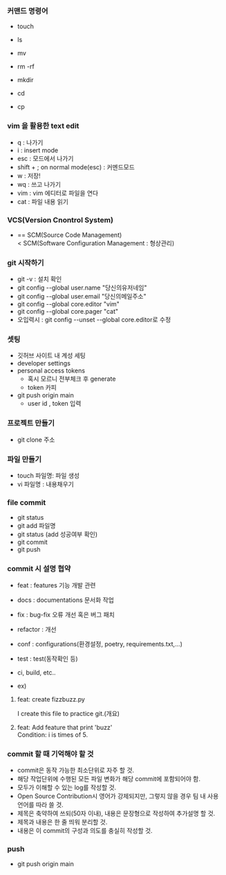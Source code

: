### 커맨드 명령어
- touch 
- ls
- mv
- rm -rf
- mkdir

- cd
- cp

### vim 을 활용한 text edit
- q : 나가기
- i : insert mode
- esc : 모드에서 나가기
- shift + ; on normal mode(esc) : 커멘드모드
- w : 저장!
- wq : 쓰고 나가기
- vim : vim 에디터로 파일을 연다
- cat : 파일 내용 읽기

### VCS(Version Cnontrol System)
- == SCM(Source Code Management)  
< SCM(Software Configuration Management : 형상관리)

### git 시작하기
- git -v : 설치 확인
- git config --global user.name "당신의유저네임"
- git config --global user.email "당신의메일주소"
- git config --global core.editor "vim"
- git config --global core.pager "cat"
- 오입력시 : git config --unset --global core.editor로 수정

### 셋팅
- 깃허브 사이트 내 계성 세팅
- developer settings
- personal access tokens
    - 혹시 모르니 전부체크 후 generate
    - token 카피
- git push origin main
    - user id , token 입력

### 프로젝트 만들기
- git clone 주소
### 파일 만들기
- touch 파일명: 파일 생성
- vi 파일명 : 내용채우기

### file commit
- git status
- git add 파일명
- git status (add 성공여부 확인)
- git commit
- git push

### commit 시 설명 협약
- feat : features 기능 개발 관련
- docs : documentations 문서화 작업
- fix : bug-fix 오류 개선 혹은 버그 패치
- refactor : 개선
- conf : configurations(환경설정, poetry, requirements.txt,...)

- test : test(동작확인 등)
- ci, build, etc..
- ex) 
1. feat: create fizzbuzz.py

    I create this file to practice git.(개요)
2. feat: Add feature that print 'buzz'  
Condition: i is times of 5.




### commit 할 때 기억해야 할 것
- commit은 동작 가능한 최소단위로 자주 할 것.
- 해당 작업단위에 수행된 모든 파일 변화가 해당 commit에 포함되어야 함.
- 모두가 이해할 수 있는 log를 작성할 것.
- Open Source Contribution시 영어가 강제되지만, 그렇지 않을 경우 팀 내 사용 언어를
따라 쓸 것.
- 제목은 축약하여 쓰되(50자 이내), 내용은 문장형으로 작성하여 추가설명 할 것.
- 제목과 내용은 한 줄 띄워 분리할 것.
- 내용은 이 commit의 구성과 의도를 충실히 작성할 것.

### push
- git push origin main


